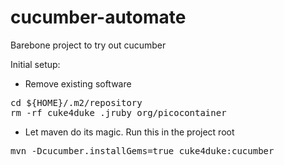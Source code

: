 cucumber-automate
======

Barebone project to try out cucumber

Initial setup:
* Remove existing software
<pre>
cd ${HOME}/.m2/repository
rm -rf cuke4duke .jruby org/picocontainer
</pre>

* Let maven do its magic. Run this in the project root

<pre>
mvn -Dcucumber.installGems=true cuke4duke:cucumber
</pre>
